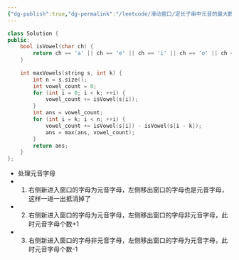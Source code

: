 ```yaml
---
{"dg-publish":true,"dg-permalink":"/leetcode/滑动窗口/定长子串中元音的最大数目","tags":["滑动窗口"],"permalink":"/leetcode/滑动窗口/定长子串中元音的最大数目/","dgPassFrontmatter":true,"noteIcon":"","created":"2025-03-25T11:19:11.000+08:00","updated":"2025-03-27T10:29:14.000+08:00"}
---
```




```cpp
class Solution {
public:
    bool isVowel(char ch) {
        return ch == 'a' || ch == 'e' || ch == 'i' || ch == 'o' || ch == 'u'; 
    }
    
    int maxVowels(string s, int k) {
        int n = s.size();
        int vowel_count = 0;
        for (int i = 0; i < k; ++i) {
            vowel_count += isVowel(s[i]);
        }
        int ans = vowel_count;
        for (int i = k; i < n; ++i) {
            vowel_count += isVowel(s[i]) - isVowel(s[i - k]);
            ans = max(ans, vowel_count);
        }
        return ans;
    }
};
```

- 处理元音字母
- 1. 右侧新进入窗口的字母为元音字母，左侧移出窗口的字母也是元音字母，这样一进一出抵消掉了
- 2. 右侧新进入窗口的字母为元音字母，左侧移出窗口的字母非元音字母，此时元音字母个数+1
- 3. 右侧新进入窗口的字母非元音字母，左侧移出窗口的字母为元音字母，此时元音字母个数-1
